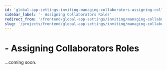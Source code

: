 ```yaml
---
id: 'global-app-settings-inviting-managing-collaborators-assigning-collaborators-roles'
sidebar_label: '- Assigning Collaborators Roles'
redirect_from: '/frontend/global-app-settings/inviting/managing-collaborators/assigning-collaborators-roles'
slug: '/projects/frontend/global-app-settings/inviting/managing-collaborators/assigning-collaborators-roles'
---
```


# - Assigning Collaborators Roles

...coming soon.
